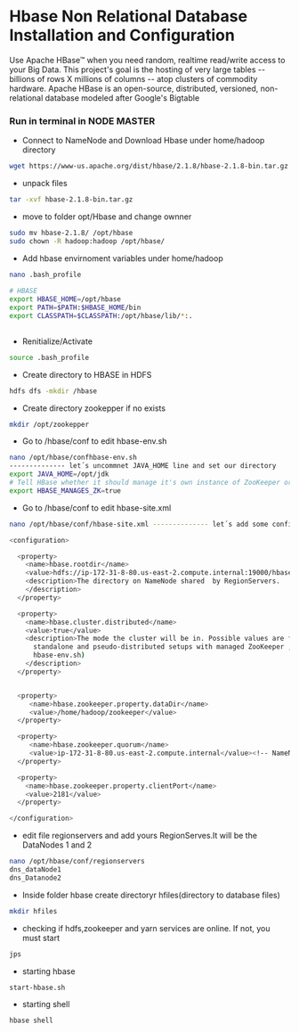 
# Hbase Non Relational Database Installation and Configuration
Use Apache HBase™ when you need random, realtime read/write access to your Big Data. This project's goal is the hosting of very large tables -- billions of rows X millions of columns -- atop clusters of commodity hardware. Apache HBase is an open-source, distributed, versioned, non-relational database modeled after Google's Bigtable

### Run in terminal in NODE MASTER

* Connect to NameNode and Download Hbase under home/hadoop directory
```bash
wget https://www-us.apache.org/dist/hbase/2.1.8/hbase-2.1.8-bin.tar.gz
```

* unpack files
```bash
tar -xvf hbase-2.1.8-bin.tar.gz 
```

* move to folder opt/Hbase and change ownner
```bash
sudo mv hbase-2.1.8/ /opt/hbase 
sudo chown -R hadoop:hadoop /opt/hbase/
```

* Add hbase envirnoment variables under home/hadoop
```bash  
nano .bash_profile
 
# HBASE
export HBASE_HOME=/opt/hbase
export PATH=$PATH:$HBASE_HOME/bin
export CLASSPATH=$CLASSPATH:/opt/hbase/lib/*:.
   
```     

* Renitialize/Activate
```bash   
source .bash_profile
``` 

* Create directory to HBASE in HDFS
```bash   
hdfs dfs -mkdir /hbase
``` 

* Create directory zookepper if no exists
```bash   
mkdir /opt/zookepper
``` 

* Go to /hbase/conf to edit hbase-env.sh
```bash
nano /opt/hbase/confhbase-env.sh 
-------------- let´s uncommnet JAVA_HOME line and set our directory
export JAVA_HOME=/opt/jdk
# Tell HBase whether it should manage it's own instance of ZooKeeper or not.
export HBASE_MANAGES_ZK=true
``` 
 
* Go to /hbase/conf to edit hbase-site.xml
```bash
nano /opt/hbase/conf/hbase-site.xml -------------- let´s add some configurations

<configuration>

  <property>
    <name>hbase.rootdir</name>
    <value>hdfs://ip-172-31-8-80.us-east-2.compute.internal:19000/hbase</value>><!-- NameNode dns -->
    <description>The directory on NameNode shared  by RegionServers.
    </description>
  </property>

  <property>
    <name>hbase.cluster.distributed</name>
    <value>true</value>
    <description>The mode the cluster will be in. Possible values are false:
      standalone and pseudo-distributed setups with managed ZooKeeper , true: fully-distributed with unmanaged ZooKeeper Quorum (see
      hbase-env.sh)
    </description>
  </property>


  <property>
     <name>hbase.zookeeper.property.dataDir</name>
     <value>/home/hadoop/zookeeper</value>
  </property>

  <property>
     <name>hbase.zookeeper.quorum</name>
     <value>ip-172-31-8-80.us-east-2.compute.internal</value><!-- NameNode dns -->
  </property>

  <property>
    <name>hbase.zookeeper.property.clientPort</name>
    <value>2181</value>
  </property>

</configuration>

```


* edit file regionservers and add yours RegionServes.It will be the DataNodes 1 and 2
```bash
nano /opt/hbase/conf/regionservers
dns_dataNode1
dns_Datanode2
```







* Inside folder hbase create directoryr hfiles(directory to database files)
```bash
mkdir hfiles
```




* checking if hdfs,zookeeper and yarn services are online. If not, you must start
```bash
jps
```

* starting hbase
```bash
start-hbase.sh
```

* starting shell
```bash
hbase shell
```
